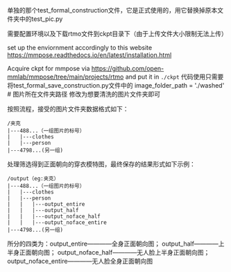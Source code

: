 单独的那个test_formal_construction文件，它是正式使用的，用它替换掉原本文件夹中的test_pic.py

需要配置环境以及下载rtmo文件到ckpt目录下（由于上传文件大小限制无法上传）

set up the enviornment accordingly to this website https://mmpose.readthedocs.io/en/latest/installation.html

Acquire ckpt for mmpose via https://github.com/open-mmlab/mmpose/tree/main/projects/rtmo and put it in `./ckpt`
代码使用只需要将test_formal_save_construction.py文件中的
image_folder_path = './washed'  # 图片所在文件夹路径
修改为想要清洗的图片文件夹即可

按照流程，接受的图片文件夹数据格式如下：
```
/夹克
|---488...（一组图片的标号）
|   |---clothes
|   |---person
|---4798...(另一组)
```

处理筛选得到正面朝向的穿衣模特图，最终保存的结果形式如下示例：
```
/output（eg:夹克）
|---488...（一组图片的标号）
|   |---clothes
|   |---person
|   |   |---output_entire
|   |   |---output_half
|   |   |---output_noface_half
|   |   |---output_noface_entire
|---4798...(另一组)
```

所分的四类为：output_entire————全身正面朝向图； output_half————上半身正面朝向图；  output_noface_half————无人脸上半身正面朝向图；  output_noface_entire————无人脸全身正面朝向图
